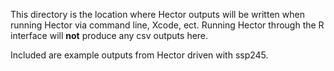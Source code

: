 This directory is the location where Hector outputs will be written when running Hector via command line, Xcode, ect. Running Hector through the R interface will __not__ produce any csv outputs here.

Included are example outputs from Hector driven with ssp245.

